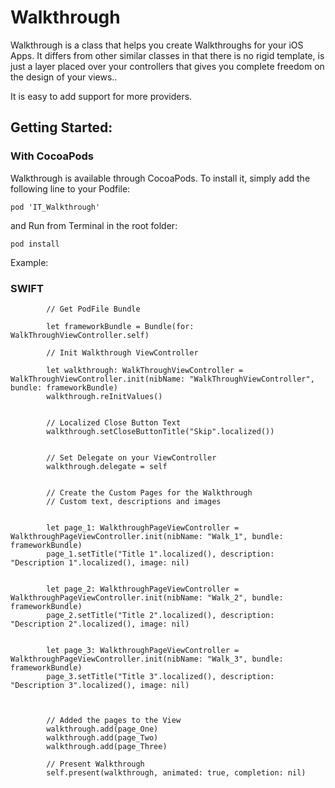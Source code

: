 # Walkthrough


Walkthrough is a class that helps you create Walkthroughs for your iOS Apps. It differs from other similar classes in that there is no rigid template, is just a layer placed over your controllers that gives you complete freedom on the design of your views..

It is easy to add support for more providers.


## Getting Started:


### With CocoaPods

Walkthrough is available through CocoaPods. To install it, simply add the following line to your Podfile:

```
pod 'IT_Walkthrough'
```

and Run from Terminal in the root folder: 

```
pod install
```

Example:

### SWIFT
```
		// Get PodFile Bundle
		
		let frameworkBundle = Bundle(for: WalkThroughViewController.self)

		// Init Walkthrough ViewController

        let walkthrough: WalkThroughViewController = WalkThroughViewController.init(nibName: "WalkThroughViewController", bundle: frameworkBundle)
        walkthrough.reInitValues()
        

        // Localized Close Button Text 
        walkthrough.setCloseButtonTitle("Skip".localized())


        // Set Delegate on your ViewController
        walkthrough.delegate = self
        

        // Create the Custom Pages for the Walkthrough
        // Custom text, descriptions and images


        let page_1: WalkthroughPageViewController = WalkthroughPageViewController.init(nibName: "Walk_1", bundle: frameworkBundle)
        page_1.setTitle("Title 1".localized(), description: "Description 1".localized(), image: nil)
        
        
        let page_2: WalkthroughPageViewController = WalkthroughPageViewController.init(nibName: "Walk_2", bundle: frameworkBundle)
        page_2.setTitle("Title 2".localized(), description: "Description 2".localized(), image: nil)
        
        
        let page_3: WalkthroughPageViewController = WalkthroughPageViewController.init(nibName: "Walk_3", bundle: frameworkBundle)
        page_3.setTitle("Title 3".localized(), description: "Description 3".localized(), image: nil)
        


        // Added the pages to the View
        walkthrough.add(page_One)
        walkthrough.add(page_Two)
        walkthrough.add(page_Three)

        // Present Walkthrough 
        self.present(walkthrough, animated: true, completion: nil)

```





